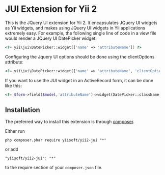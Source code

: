 JUI Extension for Yii 2
=======================

This is the JQuery UI extension for Yii 2. It encapsulates JQuery UI widgets as Yii widgets,
and makes using JQuery UI widgets in Yii applications extremely easy. For example, the following
single line of code in a view file would render a JQuery UI DatePicker widget:

```php
<?= yii\jui\DatePicker::widget(['name' => 'attributeName']) ?>
```

Configuring the Jquery UI options should be done using the clientOptions attribute:
```php
<?= yii\jui\DatePicker::widget(['name' => 'attributeName', 'clientOptions' => ['dateFormat' => 'yy-mm-dd']]) ?>
```

If you want to use the JUI widget in an ActiveRecord form, it can be done like this:
```php
<?= $form->field($model,'attributeName')->widget(DatePicker::className(),['clientOptions' => ['dateFormat' => 'yy-mm-dd']]) ?>
```


Installation
------------

The preferred way to install this extension is through [composer](http://getcomposer.org/download/).

Either run

```
php composer.phar require yiisoft/yii2-jui "*"
```

or add

```
"yiisoft/yii2-jui": "*"
```

to the require section of your `composer.json` file.

